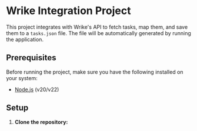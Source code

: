 # Wrike Integration Project

This project integrates with Wrike's API to fetch tasks, map them, and save them to a `tasks.json` file. The file will be automatically generated by running the application.

## Prerequisites

Before running the project, make sure you have the following installed on your system:

- [Node.js](https://nodejs.org/) (v20/v22)
  
## Setup

1. **Clone the repository:**
